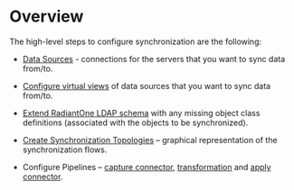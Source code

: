 # Overview

The high-level steps to configure synchronization are the following:

- [Data Sources](data-sources.md) - connections for the servers that you want to sync data from/to.

- [Configure virtual views](synchronization-topologies.md#mount-virtual-views-of-objects) of data sources that you want to sync data from/to.

- [Extend RadiantOne LDAP schema](synchronization-topologies.md#extend-radiantone-ldap-schema) with any missing object class definitions (associated with the objects to be synchronized).

- [Create Synchronization Topologies](synchronization-topologies.md#create-topologies) – graphical representation of the synchronization flows.

- Configure Pipelines – [capture connector](capture-connector/capture-connector-configuration.md), [transformation](transformation/transformation-configuration.md) and [apply connector](rules/overview.md).
